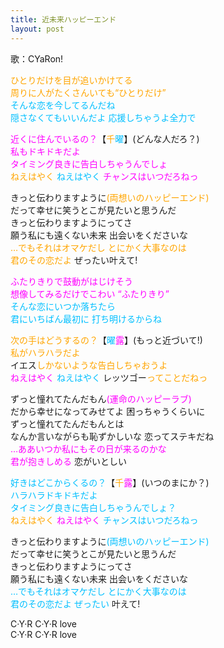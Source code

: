 ```yaml
---
title: 近未来ハッピーエンド
layout: post
---
```

歌：CYaRon!

<p><font color="orange">ひとりだけを目が追いかけてる<br />
周りに人がたくさんいても“ひとりだけ”</font><br />
<font color="deepskyblue">そんな恋を今してるんだね<br />
隠さなくてもいいんだよ 応援しちゃうよ全力で</font></p>

<p><font color="magenta">近くに住んでいるの？</font>【<font color="orange">千</font><font color="deepskyblue">曜</font>】(どんな人だろ？)<br />
<font color="magenta">私もドキドキだよ<br />
タイミング良きに告白しちゃうんでしょ</font><br />
<font color="orange">ねえはやく</font> <font color="deepskyblue">ねえはやく</font> <font color="magenta">チャンスはいつだろねっ</font></p>

<p>きっと伝わりますように<font color="orange">(両想いのハッピーエンド)</font><br />
だって幸せに笑うとこが見たいと思うんだ<br />
きっと伝わりますようにってさ<br />
願う私にも遠くない未来 出会いをくださいな<br />
<font color="orange">…でもそれはオマケだし とにかく大事なのは<br />
君のその恋だよ</font> ぜったい叶えて!</p>

<p><font color="magenta">ふたりきりで鼓動がはじけそう<br />
想像してみるだけでこわい “ふたりきり”</font><br />
<font color="deepskyblue">そんな恋にいつか落ちたら<br />
君にいちばん最初に 打ち明けるからね</font></p>

<p><font color="orange">次の手はどうするの？</font>【<font color="deepskyblue">曜</font><font color="magenta">露</font>】(もっと近づいて!)<br />
<font color="orange">私がハラハラだよ</font><br />
イエス<font color="orange">しかないような告白しちゃおうよ</font><br />
<font color="magenta">ねえはやく</font> <font color="deepskyblue">ねえはやく</font> レッツゴー<font color="orange">ってことだねっ</font></p>

<p>ずっと憧れてたんだもん<font color="magenta">(運命のハッピーラブ)</font><br />
だから幸せになってみせてよ 困っちゃうくらいに<br />
ずっと憧れてたんだもんとは<br />
なんか言いながらも恥ずかしいな 恋ってステキだね<br />
<font color="magenta">…ああいつか私にもその日が来るのかな<br />
君が抱きしめる</font> 恋がいとしい</p>

<p><font color="deepskyblue">好きはどこからくるの？</font>【<font color="orange">千</font><font color="magenta">露</font>】(いつのまにか？)<br />
<font color="deepskyblue">ハラハラドキドキだよ<br />
タイミング良きに告白しちゃうんでしょ？</font><br />
<font color="orange">ねえはやく</font> <font color="magenta">ねえはやく</font> <font color="deepskyblue">チャンスはいつだろねっ</font></p>

<p>きっと伝わりますように<font color="deepskyblue">(両想いのハッピーエンド)</font><br />
だって幸せに笑うとこが見たいと思うんだ<br />
きっと伝わりますようにってさ<br />
願う私にも遠くない未来 出会いをくださいな<br />
<font color="deepskyblue">…でもそれはオマケだし とにかく大事なのは<br />
君のその恋だよ ぜったい</font> 叶えて!</p>

<p>C·Y·R C·Y·R love<br />
C·Y·R C·Y·R love</p>